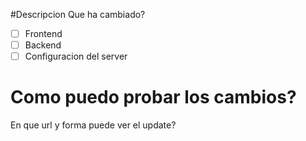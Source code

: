 #Descripcion 
Que ha cambiado?

- [ ] Frontend
- [ ] Backend
- [ ] Configuracion del server

# Como puedo probar los cambios?
En que url y forma puede ver el update?
